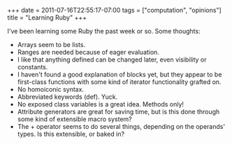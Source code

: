 +++
date = 2011-07-16T22:55:17-07:00
tags = ["computation", "opinions"]
title = "Learning Ruby"
+++

I've been learning some Ruby the past week or so. Some thoughts:

- Arrays seem to be lists.
- Ranges are needed because of eager evaluation.
- I like that anything defined can be changed later, even visibility or constants.
- I haven't found a good explanation of blocks yet, but they appear to be first-class functions with some kind of iterator functionality grafted on.
- No homoiconic syntax.
- Abbreviated keywords (def). Yuck.
- No exposed class variables is a great idea. Methods only!
- Attribute generators are great for saving time, but is this done through some kind of extensible macro system?
- The + operator seems to do several things, depending on the operands' types. Is this extensible, or baked in?
